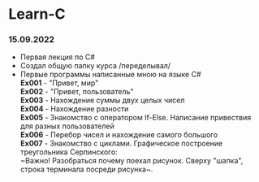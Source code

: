 # Learn-C

### 15.09.2022

  * Первая лекция по C# <br>
  * Создал общую папку курса /переделывал/ <br>
  * Первые программы написанные мною на языке C# <br>
  **Ex001** - "Привет, мир" <br>
  **Ex002** - "Привет, пользователь" <br>
  **Ex003** - Нахождение суммы двух целых чисел <br>
  **Ex004** - Нахождение разности <br>
  **Ex005** - Знакомство с оператором If-Else. Написание привествия для разных пользователей <br>
  **Ex006** - Перебор чисел и нахождение самого большого <br>
  **Ex007** - Знакомство с циклами. Графическое построение треугольника Серпинского: <br>
                  ~Важно! Разобраться почему поехал рисунок. Сверху "шапка", строка терминала посреди рисунка~. <br>
 
 
